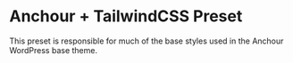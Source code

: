 # Anchour + TailwindCSS Preset

This preset is responsible for much of the base styles used in the Anchour WordPress base theme.
